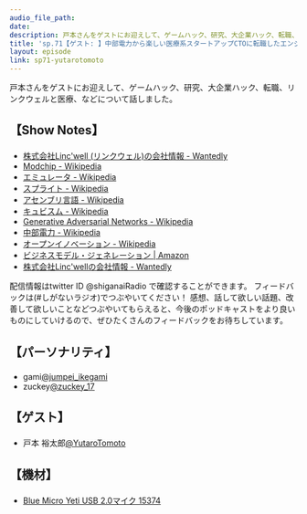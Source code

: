 ```yaml
---
audio_file_path: 
date: 
description: 戸本さんをゲストにお迎えして、ゲームハック、研究、大企業ハック、転職、リンクウェルと医療、などについて話しました。
title: 'sp.71【ゲスト: 】中部電力から楽しい医療系スタートアップCTOに転職したエンジニアと考える、大企業とイノベーション'
layout: episode
link: sp71-yutarotomoto
---
```


<p><span>戸本さんをゲストにお迎えして、ゲームハック、研究、大企業ハック、転職、リンクウェルと医療、などについて話しました。</span></p>
<h2>
  <p>【Show Notes】</p>
</h2>
<ul>
  <li><a href="https://www.wantedly.com/companies/linc-well" target="_blank">株式会社Linc'well (リンクウェル)の会社情報 - Wantedly</a></li>
  <li><a href="https://en.wikipedia.org/wiki/Modchip" target="_blank">Modchip - Wikipedia</a></li>
  <li><a href="https://ja.wikipedia.org/wiki/%E3%82%A8%E3%83%9F%E3%83%A5%E3%83%AC%E3%83%BC%E3%82%BF_(%E3%82%B3%E3%83%B3%E3%83%94%E3%83%A5%E3%83%BC%E3%82%BF)" target="_blank">エミュレータ - Wikipedia</a></li>
  <li><a href="https://ja.wikipedia.org/wiki/%E3%82%B9%E3%83%97%E3%83%A9%E3%82%A4%E3%83%88_(%E6%98%A0%E5%83%8F%E6%8A%80%E8%A1%93)" target="_blank">スプライト - Wikipedia</a></li>
  <li><a href="https://ja.wikipedia.org/wiki/%E3%82%A2%E3%82%BB%E3%83%B3%E3%83%96%E3%83%AA%E8%A8%80%E8%AA%9E" target="_blank">アセンブリ言語 - Wikipedia</a></li>
  <li><a href="https://ja.wikipedia.org/wiki/%E3%82%AD%E3%83%A5%E3%83%93%E3%82%B9%E3%83%A0" target="_blank">キュビスム - Wikipedia</a></li>
  <li><a href="https://ja.wikipedia.org/wiki/%E6%95%B5%E5%AF%BE%E7%9A%84%E7%94%9F%E6%88%90%E3%83%8D%E3%83%83%E3%83%88%E3%83%AF%E3%83%BC%E3%82%AF" target="_blank">Generative Adversarial Networks - Wikipedia</a></li>
  <li><a href="https://ja.wikipedia.org/wiki/%E4%B8%AD%E9%83%A8%E9%9B%BB%E5%8A%9B" target="_blank">中部電力 - Wikipedia</a></li>
  <li><a href="https://ja.wikipedia.org/wiki/%E3%82%AA%E3%83%BC%E3%83%97%E3%83%B3%E3%82%A4%E3%83%8E%E3%83%99%E3%83%BC%E3%82%B7%E3%83%A7%E3%83%B3" target="_blank">オープンイノベーション - Wikipedia</a></li>
  <li><a href="https://www.amazon.co.jp/dp/4798122971" target="_blank">ビジネスモデル・ジェネレーション | Amazon</a></li>
  <li><a href="https://www.wantedly.com/companies/linc-well" target="_blank">株式会社Linc'wellの会社情報 - Wantedly</a></li>
</ul>
<p><span>
  配信情報はtwitter ID @shiganaiRadio で確認することができます。
  フィードバックは(#しがないラジオ)でつぶやいてください！
  感想、話して欲しい話題、改善して欲しいことなどつぶやいてもらえると、今後のポッドキャストをより良いものにしていけるので、ぜひたくさんのフィードバックをお待ちしています。
</span></p>
<h2>
  <p>【パーソナリティ】</p>
</h2>
<ul>
  <li>gami<a href="https://twitter.com/jumpei_ikegami" target="_blank">@jumpei_ikegami</a></li>
  <li>zuckey<a href="https://twitter.com/zuckey_17" target="_blank">@zuckey_17</a></li>
</ul>
<h2>
  <p>【ゲスト】</p>
</h2>
<ul>
  <li>戸本 裕太郎<a href="https://twitter.com/YutaroTomoto" target="_blank">@YutaroTomoto</a></li>
</ul>
<h2>
  <p>【機材】</p>
</h2>
<ul>
  <li><a href="http://amzn.to/2tlkud3" target="_blank">Blue Micro Yeti USB 2.0マイク 15374</a></li>
</ul>
